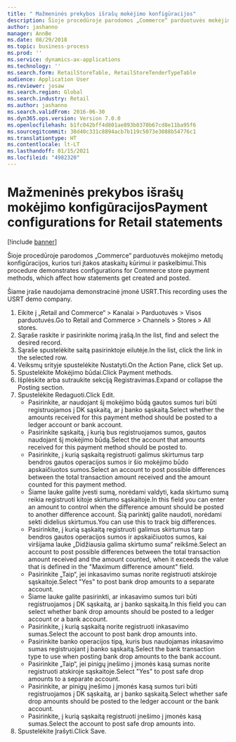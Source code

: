 ```yaml
---
title: " Mažmeninės prekybos išrašų mokėjimo konfigūracijos"
description: Šioje procedūroje parodomos „Commerce“ parduotuvės mokėjimo metodų konfigūracijos, kurios turi įtakos ataskaitų kūrimui ir paskelbimui.
author: jashanno
manager: AnnBe
ms.date: 08/29/2018
ms.topic: business-process
ms.prod: ''
ms.service: dynamics-ax-applications
ms.technology: ''
ms.search.form: RetailStoreTable, RetailStoreTenderTypeTable
audience: Application User
ms.reviewer: josaw
ms.search.region: Global
ms.search.industry: Retail
ms.author: jashanno
ms.search.validFrom: 2016-06-30
ms.dyn365.ops.version: Version 7.0.0
ms.openlocfilehash: b1fc042bff4d801ae893b0370b67cd8e11ba95f6
ms.sourcegitcommit: 38d40c331c8894acb7b119c5073e3088b54776c1
ms.translationtype: HT
ms.contentlocale: lt-LT
ms.lasthandoff: 01/15/2021
ms.locfileid: "4982320"
---
```

# <a name="payment-configurations-for-retail-statements"></a><span data-ttu-id="e9db8-103"> Mažmeninės prekybos išrašų mokėjimo konfigūracijos</span><span class="sxs-lookup"><span data-stu-id="e9db8-103">Payment configurations for Retail statements</span></span>

[!include [banner](../includes/banner.md)]

<span data-ttu-id="e9db8-104">Šioje procedūroje parodomos „Commerce“ parduotuvės mokėjimo metodų konfigūracijos, kurios turi įtakos ataskaitų kūrimui ir paskelbimui.</span><span class="sxs-lookup"><span data-stu-id="e9db8-104">This procedure demonstrates configurations for Commerce store payment methods, which affect how statements get created and posted.</span></span>

<span data-ttu-id="e9db8-105">Šiame įraše naudojama demonstracinė įmonė USRT.</span><span class="sxs-lookup"><span data-stu-id="e9db8-105">This recording uses the USRT demo company.</span></span>

1. <span data-ttu-id="e9db8-106">Eikite į „Retail and Commerce“ > Kanalai > Parduotuvės > Visos parduotuvės.</span><span class="sxs-lookup"><span data-stu-id="e9db8-106">Go to Retail and Commerce > Channels > Stores > All stores.</span></span>
2. <span data-ttu-id="e9db8-107">Sąraše raskite ir pasirinkite norimą įrašą.</span><span class="sxs-lookup"><span data-stu-id="e9db8-107">In the list, find and select the desired record.</span></span>
3. <span data-ttu-id="e9db8-108">Sąraše spustelėkite saitą pasirinktoje eilutėje.</span><span class="sxs-lookup"><span data-stu-id="e9db8-108">In the list, click the link in the selected row.</span></span>
4. <span data-ttu-id="e9db8-109">Veiksmų srityje spustelėkite Nustatyti.</span><span class="sxs-lookup"><span data-stu-id="e9db8-109">On the Action Pane, click Set up.</span></span>
5. <span data-ttu-id="e9db8-110">Spustelėkite Mokėjimo būdai.</span><span class="sxs-lookup"><span data-stu-id="e9db8-110">Click Payment methods.</span></span>
6. <span data-ttu-id="e9db8-111">Išplėskite arba sutraukite sekciją Registravimas.</span><span class="sxs-lookup"><span data-stu-id="e9db8-111">Expand or collapse the Posting section.</span></span>
7. <span data-ttu-id="e9db8-112">Spustelėkite Redaguoti.</span><span class="sxs-lookup"><span data-stu-id="e9db8-112">Click Edit.</span></span>
    * <span data-ttu-id="e9db8-113">Pasirinkite, ar naudojant šį mokėjimo būdą gautos sumos turi būti registruojamos į DK sąskaitą, ar į banko sąskaitą.</span><span class="sxs-lookup"><span data-stu-id="e9db8-113">Select whether the amounts received for this payment method should be posted to a ledger account or bank account.</span></span>  
    * <span data-ttu-id="e9db8-114">Pasirinkite sąskaitą, į kurią bus registruojamos sumos, gautos naudojant šį mokėjimo būdą.</span><span class="sxs-lookup"><span data-stu-id="e9db8-114">Select the account that amounts received for this payment method should be posted to.</span></span>  
    * <span data-ttu-id="e9db8-115">Pasirinkite, į kurią sąskaitą registruoti galimus skirtumus tarp bendros gautos operacijos sumos ir šio mokėjimo būdo apskaičiuotos sumos.</span><span class="sxs-lookup"><span data-stu-id="e9db8-115">Select an account to post possible differences between the total transaction amount received and the amount counted for this payment method.</span></span>  
    * <span data-ttu-id="e9db8-116">Šiame lauke galite įvesti sumą, norėdami valdyti, kada skirtumo sumą reikia registruoti kitoje skirtumo sąskaitoje.</span><span class="sxs-lookup"><span data-stu-id="e9db8-116">In this field you can enter an amount to control when the difference amount should be posted to another difference account.</span></span> <span data-ttu-id="e9db8-117">Šią parinktį galite naudoti, norėdami sekti didelius skirtumus.</span><span class="sxs-lookup"><span data-stu-id="e9db8-117">You can use this to track big differences.</span></span>  
    * <span data-ttu-id="e9db8-118">Pasirinkite, į kurią sąskaitą registruoti galimus skirtumus tarp bendros gautos operacijos sumos ir apskaičiuotos sumos, kai viršijama lauke „Didžiausia galima skirtumo suma“ reikšmė.</span><span class="sxs-lookup"><span data-stu-id="e9db8-118">Select an account to post possible differences between the total transaction amount received and the amount counted, when it exceeds the value that is defined in the "Maximum difference amount" field.</span></span>  
    * <span data-ttu-id="e9db8-119">Pasirinkite „Taip“, jei inkasavimo sumas norite registruoti atskiroje sąskaitoje.</span><span class="sxs-lookup"><span data-stu-id="e9db8-119">Select "Yes" to post bank drop amounts to a separate account.</span></span>  
    * <span data-ttu-id="e9db8-120">Šiame lauke galite pasirinkti, ar inkasavimo sumos turi būti registruojamos į DK sąskaitą, ar į banko sąskaitą.</span><span class="sxs-lookup"><span data-stu-id="e9db8-120">In this field you can select whether bank drop amounts should be posted to a ledger account or a bank account.</span></span>  
    * <span data-ttu-id="e9db8-121">Pasirinkite, į kurią sąskaitą norite registruoti inkasavimo sumas.</span><span class="sxs-lookup"><span data-stu-id="e9db8-121">Select the account to post bank drop amounts into.</span></span>  
    * <span data-ttu-id="e9db8-122">Pasirinkite banko operacijos tipą, kuris bus naudojamas inkasavimo sumas registruojant į banko sąskaitą.</span><span class="sxs-lookup"><span data-stu-id="e9db8-122">Select the bank transaction type to use when posting bank drop amounts to the bank account.</span></span>  
    * <span data-ttu-id="e9db8-123">Pasirinkite „Taip“, jei pinigų įnešimo į įmonės kasą sumas norite registruoti atskiroje sąskaitoje.</span><span class="sxs-lookup"><span data-stu-id="e9db8-123">Select "Yes" to post safe drop amounts to a separate account.</span></span>  
    * <span data-ttu-id="e9db8-124">Pasirinkite, ar pinigų įnešimo į įmonės kasą sumos turi būti registruojamos į DK sąskaitą, ar į banko sąskaitą.</span><span class="sxs-lookup"><span data-stu-id="e9db8-124">Select whether safe drop amounts should be posted to the ledger account or the bank account.</span></span>  
    * <span data-ttu-id="e9db8-125">Pasirinkite, į kurią sąskaitą registruoti įnešimo į įmonės kasą sumas.</span><span class="sxs-lookup"><span data-stu-id="e9db8-125">Select the account to post safe drop amounts into.</span></span>  
8. <span data-ttu-id="e9db8-126">Spustelėkite Įrašyti.</span><span class="sxs-lookup"><span data-stu-id="e9db8-126">Click Save.</span></span>

